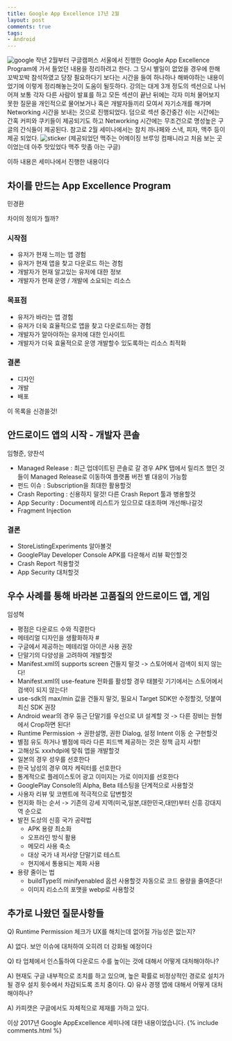 ```yaml
---
title: Google App Excellence 17년 2월
layout: post
comments: true
tags:
- Android
---
```

<img src="{{ /assets/images/2018-02-27/google.png | relative_url }}" alt="google" class="image fit">
작년 2월부터 구글캠퍼스 서울에서 진행한 Google App Excellence Program에 가서 들었던 내용을 정리하려고 한다. 그 당시 별일이 없었을 경우에 한해 꼬박꼬박 참석하였고 당장 필요하다기 보다는 시간을 들여 하나하나 해봐야하는 내용이었기에 이렇게 정리해놓는것이 도움이 될듯하다.
강의는 대게 3개 정도의 섹션으로 나뉘어져 보통 각자 다른 사람이 발표를 하고 모든 섹션이 끝난 뒤에는 각자 미처 물어보지 못한 질문을 개인적으로 물어보거나 혹은 개발자들끼리 모여서 자기소개를 해가며 Networking 시간을 보내는 것으로 진행되었다. 덤으로 섹션 중간중간 쉬는 시간에는 간혹 커피와 쿠키들이 제공되기도 하고 Networking 시간에는 무조건으로 명성높은 구글의 간식들이 제공된다. 참고로 2월 세미나에서는 참치 까나페와 스낵, 피자, 맥주 등이 제공 되었다.
<img src="{{ /assets/stickers/cheers.gif | relative_url }}" alt="sticker" class="image fit">
(제공되었던 맥주는 어메이징 브루잉 컴패니라고 처음 보는 곳이었는데 아주 맛있었다 맥주 맛좀 아는 구글)

이하 내용은 세미나에서 진행한 내용이다

<h2>차이를 만드는 App Excellence Program</h2>
<p>민경환</p>
차이의 정의가 뭘까?
<h3>시작점</h3>
<ul>
<li>유저가 현재 느끼는 앱 경험</li>
<li>유저가 현재 앱을 찾고 다운로드 하는 경험</li>
<li>개발자가 현재 알고있는 유저에 대한 정보</li>
<li>개발자가 현재 운영 / 개발에 소요되는 리소스</li>
</ul>
<h3>목표점</h3>
<ul>
<li>유저가 바라는 앱 경험</li>
<li>유저가 더욱 효율적으로 앱을 찾고 다운로드하는 경험</li>
<li>개발자가 알아야하는 유저에 대한 인사이트</li>
<li>개발자가 더욱 효율적으로 운영 개발할수 있도록하는 리소스 최적화</li>
</ul>
<h3>결론</h3>
<ul>
<li>디자인</li>
<li>개발</li>
<li>배포</li>
</ul>
<p>이 목록을 신경쓸것!</p>
<h2>안드로이드 앱의 시작 - 개발자 콘솔</h2>
<p>임형준, 양찬석</p>
<ul>
<li>Managed Release : 최근 업데이트된 콘솔로 갈 경우 APK 탭에서 릴리즈 했던 것들이 Managed Release로 이동하여 플랫폼 버전 별 대응이 가능함</li>
<li>펀드 이슈 : Subscription을 최대한 활용할것</li>
<li>Crash Reporting : 신용하지 말것! 다른 Crash Report 툴과 병용할것</li>
<li>App Security : Document에 리스트가 있으므로 대조하며 개선해나갈것</li>
<li>Fragment Injection</li>
</ul>
<h3>결론</h3>
<ul>
<li>StoreListingExperiments 알아볼것</li>
<li>GooglePlay Developer Console APK를 다운해서 리뷰 확인할것</li>
<li>Crash Report 적용할것</li>
<li>App Security 대처할것</li>
</ul>
<h2>우수 사례를 통해 바라본 고품질의 안드로이드 앱, 게임</h2>
<p>임성혁</p>
<ul>
<li>평점은 다운로드 수와 직결한다</li>
<li>메테리얼 디자인을 생활화하자 #</li>
<li>구글에서 제공하는 메테리얼 아이콘 사용 권장</li>
<li>단말기의 다양성을 고려하여 개발할것</li>
<li>Manifest.xml의 supports screen 건들지 말것 -> 스토어에서 검색이 되지 않는다!</li>
<li>Manifest.xml의 use-feature 전화를 활성할 경우 태블릿 기기에서는 스토어에서 검색이 되지 않는다!</li>
<li>use-sdk의 max/min 값을 건들지 말것, 필요시 Target SDK만 수정할것, 덧붙여 최신 SDK 권장</li>
<li>Android wear의 경우 둥근 단말기를 우선으로 UI 설계할 것 -> 다른 장비는 원형에서 Crop하면 된다!</li>
<li>Runtime Permission -> 권한설명, 권한 Dialog, 설정 Intent 이동 순 구현할것 </li>
<li>별점 유도 하거나 별점에 따라 다른 피드백 제공하는 것은 정책 금지 사항!</li>
<li>고해상도 xxxhdpi에 맞춰 앱을 개발할것</li>
<li>일본의 경우 성우를 선호한다</li>
<li>한국 남성의 경우 여자 케릭터를 선호한다</li>
<li>통계적으로 플레이스토어 광고 이미지는 가로 이미지를 선호한다</li>
<li>GooglePlay Console의 Alpha, Beta 테스팅을 단계적으로 사용할것</li>
<li>사용자 리뷰 및 코멘트에 적극적으로 답변할것</li>
<li>현지화 하는 순서 -> 기존의 강세 지역(미국,일본,대한민국,대만)부터 신흥 강대지역 순으로</li>
<li>발전 도상의 신흥 국가 공략법
<ul>
<li>APK 용량 최소화</li>
<li>오프라인 방식 활용</li>
<li>메모리 사용 축소</li>
<li>대상 국가 내 저사양 단말기로 테스트</li>
<li>현지에서 통용되는 제화 사용</li>
</ul>
</li>
<li>
용량 줄이는 법
<ul>
<li>buildType의 minifyenabled 옵션 사용할것 자동으로 코드 용량을 줄여준다!</li>
<li>이미지 리소스의 포맷을 webp로 사용할것</li>
</ul>
</li>
</ul>

<h2>추가로 나왔던 질문사항들</h2>
Q) Runtime Permission 체크가 UX를 해치는데 없어질 가능성은 없는지?
<p>A) 없다. 보안 이슈에 대처하여 오히려 더 강화될 예정이다</p>
Q) 타 업체에서 인스톨하여 다운로드 수를 높이는 것에 대해서 어떻게 대처해야하나?
<p>A) 현재도 구글 내부적으로 조치를 하고 있으며, 높은 확률로 비정상적인 경로로 설치가 될 경우 설치 횟수에서 차감되도록 조치 중이다.
Q) 유사 경쟁 앱에 대해서 어떻게 대처해야하나?
<p>A) 카피캣은 구글에서도 자체적으로 제재를 가하고 있다.</p>

이상 2017년 Google AppExcellence 세미나에 대한 내용이었습니다.
{% include comments.html %}
